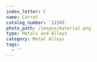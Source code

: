```yaml
---
index_letter: C
name: Carrot
catalog_number: '12345'
photo_path: /images/material.png
type: Metals and Alloys
category: Metal Alloys
tags:
  - ''
---
```

